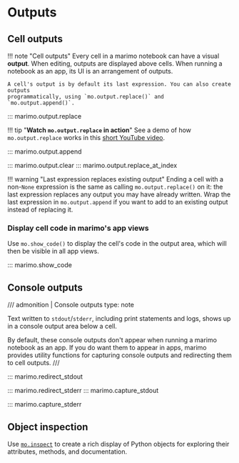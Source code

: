 # Outputs

## Cell outputs

!!! note "Cell outputs"
    Every cell in a marimo notebook can have a visual **output**. When editing,
    outputs are displayed above cells. When running a notebook as an app,
    its UI is an arrangement of outputs.

    A cell's output is by default its last expression. You can also create outputs
    programmatically, using `mo.output.replace()` and `mo.output.append()`.

::: marimo.output.replace

!!! tip "**Watch `mo.output.replace` in action**"
    See a demo of how `mo.output.replace` works in this [short YouTube video](https://youtube.com/shorts/tCMeQb-PqNU?si=7PeFzQJzNvXsLoXN).

::: marimo.output.append

::: marimo.output.clear
::: marimo.output.replace_at_index

!!! warning "Last expression replaces existing output"
    Ending a cell with a non-`None` expression is the same as calling
    `mo.output.replace()` on it: the last expression replaces any output you may have
    already written. Wrap the last expression in `mo.output.append` if you want
    to add to an existing output instead of replacing it.

### Display cell code in marimo's app views

Use `mo.show_code()` to display the cell's code in the output area, which
will then be visible in all app views.

::: marimo.show_code

## Console outputs

/// admonition | Console outputs
    type: note

Text written to `stdout`/`stderr`, including print statements
and logs, shows up in a console output area below a cell.

By default, these console outputs don't appear when running a marimo notebook
as an app. If you do want them to appear in apps, marimo provides utility
functions for capturing console outputs and redirecting them to cell outputs.
///

::: marimo.redirect_stdout

::: marimo.redirect_stderr
::: marimo.capture_stdout

::: marimo.capture_stderr

## Object inspection

Use [`mo.inspect`](marimo.inspect) to create a rich display of Python objects
for exploring their attributes, methods, and documentation.
